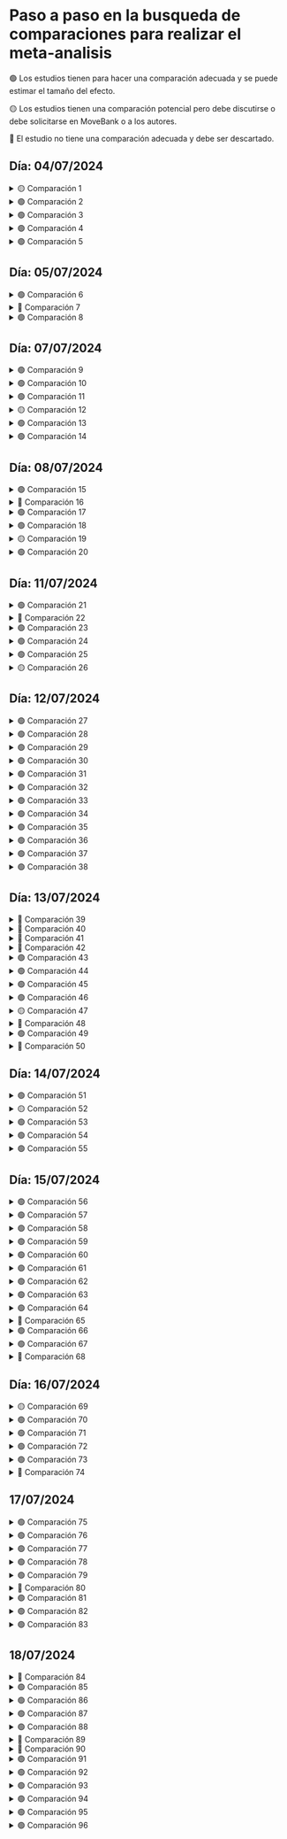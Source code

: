 # Paso a paso en la busqueda de comparaciones para realizar el meta-analisis

🟢 Los estudios tienen para hacer una comparación adecuada y se puede estimar el tamaño del efecto.

🟡 Los estudios tienen una comparación potencial pero debe discutirse o debe solicitarse en MoveBank o a los autores.

🔴 El estudio no tiene una comparación adecuada y debe ser descartado.


## Día: 04/07/2024

<details>
<summary> 🟡 Comparación 1</summary>

| ID | Especie       | País         | Uso del suelo  |
|----|---------------|--------------|----------------|
| 2  | Vulpes vulpes | Israel       | Agricultura    |

#### Estudio Comparativo

**Movebank**

- **Estado:** Requested
- **Enlace:** [Movebank - requested](https://www.movebank.org/cms/panel_embedded_movebank_webapp?gwt_fragment=page=studies,path=study2529414572)

</details>

<details>
<summary> 🟢 Comparación 2</summary>

| ID | Especie       | País         | Uso del suelo  |
|----|---------------|--------------|----------------|
| 6  | Sus scrofa    | Alemania     | Agricultura    |

#### Estudio Comparativo

**Movebank**

- **Estado:** Downloaded
- **Enlace:** [Movebank - downloaded](https://www.movebank.org/cms/webapp?gwt_fragment=page=studies,path=study1286005281)

</details>

<details>
<summary> 🟢 Comparación 3</summary>

| ID | Especie         | País  | Uso del suelo  |
|----|-----------------|-------|----------------|
| 7  | Lynx canadensis | USA   | Agricultura    |

#### Estudio Comparativo

**Literatura**

| ID  | Especie         | País    | Uso del suelo |
|-----|-----------------|---------|---------------|
| 7b  | Lynx canadensis | Canadá  | Natural       |

**Comentarios:** Comparable, both fall in the boreal forests but also include some parts of temperate forests.

- **Enlace:** [BioOne](https://www.sci-hub.wf/10.1644/06-MAMM-A-181R.1)

</details>

<details>
<summary> 🟢 Comparación 4</summary>

| ID | Especie                | País  | Uso del suelo |
|----|------------------------|-------|---------------|
| 8  | Odocoileus virginianus | USA   | Agricultura   |
| 8  | Odocoileus virginianus | USA   | Natural       |

#### Estudio Comparativo

**Comparación dentro del estudio**

</details>

<details>
<summary> 🟢 Comparación 5</summary>

| ID | Especie                | País      | Uso del suelo |
|----|------------------------|-----------|---------------|
| 9  | Phascolarctos cinereus | Australia | Agricultura   |

#### Estudio Comparativo

**Literatura**

| ID  | Especie                | País      | Uso del suelo |
|-----|------------------------|-----------|---------------|
| 9b  | Phascolarctos cinereus | Australia | Natural       |

**Comentarios:** Check smoothing. 9c is another option, close in distance but in an island.

- **Enlace:** [Australian Zoologist](https://www.researchgate.net/publication/259497342_Home_ranges_and_mortality_of_a_roadside_Koala_Phascolarctos_cinereus_population_at_Bonville_New_South_Wales)

</details>

## Día: 05/07/2024

<details>
<summary> 🟢 Comparación 6</summary>

| ID | Especie                | País  | Uso del suelo |
|----|------------------------|-------|---------------|
| 10  | Eulemur collaris | Madagascar  | Agricultura   |
| 10  | Eulemur collaris | Madagascar  | Natural       |

**Comparación dentro del estudio**

</details>

<details>
<summary> 🔴 Comparación 7</summary>

| ID | Especie                | País  | Uso del suelo |
|----|------------------------|-------|---------------|
| 11  | Erinaceus europaeus | Denmark  | Agricultura   |


### <span style="color:darkred">FAILED</span> 
### 11 b tiene MCP100%, dificil encontrar E. europaeus en ambiente natural, ver si se compara con MCP 100% en agricultura. 

 **Enlace:** [Mammalia](https://pascal-francis.inist.fr/vibad/index.php?action=getRecordDetail&idt=8024834)
 
</details>

<details>
<summary> 🟢 Comparación 8</summary>

| ID | Especie                | País  | Uso del suelo |
|----|------------------------|-------|---------------|
| 12  | Leopardus guigna | Chile  | Agricultura / low-density  |

**Literatura**

| ID  | Especie                | País      | Uso del suelo |
|-----|------------------------|-----------|---------------|
| 12  | Leopardus guigna | Chile  | Natural  |

**Comentarios:** _Excluding animals that do not reach the asymptom. Days estimated from the average of duration of battery life. No differences amogn seasons_

- **Enlace:** [PhD Thesis - University of Durham](https://www2.unil.ch/biomapper/Download/Freer-PhD-2004.pdf)


</details>

## Día: 07/07/2024

<details>
<summary> 🟢 Comparación 9</summary>

| ID | Especie                | País  | Uso del suelo |
|----|------------------------|-------|---------------|
| 13  | Sylvilagus floridanus | Italy  | Agricultura |

**Literatura**

| ID  | Especie                | País      | Uso del suelo |
|-----|------------------------|-----------|---------------|
| 13b  | Sylvilagus floridanus  | USA      | Natural  |

**Comentarios:** _Only '24 %' were agricultural, in the disturbed study all area was covered by agriculture. Breeding season was 1 feb - 30 sept (spr-sum), non breeding season 1 oct - 31 jan (aut-win). Po Plain in Italy is likely more intensely cultivated compared to the Black Prairie in Mississippi, which still retains significant portions of natural prairie and forest cover. This difference can provide a meaningful comparison of how varying intensities of agricultural practices affect the home ranges of cottontail rabbits_

- **Enlace:** [The Journal of Wildlife Management](https://www.sci-hub.wf/10.2307/3803049)
  
</details>

<details>
<summary> 🟢 Comparación 10</summary>

| ID | Especie                | País  | Uso del suelo |
|----|------------------------|-------|---------------|
| 13  | Lepus europaeus | Italy  | Agricultura |

**Literatura**

| ID  | Especie                | País      | Uso del suelo |
|-----|------------------------|-----------|---------------|
| 13c  | Lepus europaeus  | Netherlands     | Natural  |

**Comentarios:** _Have to decide… differences in ecorregion might be affecting home ranges of hares, The comparison is 13c because study 13 include home ranges of both cottontail rabbits and hares._

- **Enlace:** [Acta Theriologica](https://www.sci-hub.wf/10.1007/bf03192435)

</details>

<details>
<summary> 🟢 Comparación 11</summary>

| ID | Especie                | País  | Uso del suelo |
|----|------------------------|-------|---------------|
| 13.5  | Lepus europaeus | Hungary  | Agricultura |

**Literatura**

| ID  | Especie                | País      | Uso del suelo |
|-----|------------------------|-----------|---------------|
| 13.5b | Lepus europaeus  | Netherlands     | Natural  |

**Comentarios:** _Obtained for Kunst et al. (2001). It is the closer and similar study, both analyse 2 breeding seasons._

- **Enlace:** [Acta Theriologica](https://www.sci-hub.wf/10.1007/bf03192435)


</details>

<details>
<summary> 🟡 Comparación 12</summary>

| ID | Especie                | País  | Uso del suelo |
|----|------------------------|-------|---------------|
| 15  | Cuniculus paca| Bolivia  | Agricultura |

**Literatura**

| ID  | Especie                | País      | Uso del suelo |
|-----|------------------------|-----------|---------------|
| 15b | Cuniculus paca | Belize     | Natural  |

**Comentarios:** _Check type of natural place, both jungle with parts of grassland. In Gutierrez et al. (2016) the study area included agricultural areas but only the '4%' of the total area, and pacas didn't use them._

- **Enlace:** [Journal of Mammalogy](https://www.sci-hub.wf/10.1093/jmammal/gyw179)

</details>

<details>
<summary> 🟢 Comparación 13</summary>

| ID | Especie                | País  | Uso del suelo |
|----|------------------------|-------|---------------|
| 16 | Glaucomys sabrinus| USA  | Forestry |

**Literatura**

| ID  | Especie                | País      | Uso del suelo |
|-----|------------------------|-----------|---------------|
| 16.5b | Glaucomys sabrinus| | USA   | Natural  |

**Comentarios:** _ Estudio '13' y '14' tienen la misma contraparte natural, en el '13' el manejo forestal es más intentso pero no ocurren tan cerca, en el estudio '14' comparan bosques sin manejo hace 400 años vs bosque con manejo activo hace 40 años_

- **Enlace:** [The Journal of Wildlife Management](https://www.sci-hub.wf/10.2307/3802512)

</details>

<details>
<summary> 🟢 Comparación 14</summary>

| ID | Especie                | País  | Uso del suelo |
|----|------------------------|-------|---------------|
| 16.5 | Glaucomys sabrinus| USA  | Forestry |

**Literatura**

| ID  | Especie                | País      | Uso del suelo |
|-----|------------------------|-----------|---------------|
| 16.5b | Glaucomys sabrinus| | USA   | Natural  |

**Comentarios:** _ Estudio '13' y '14' tienen la misma contraparte natural, en el '13' el manejo forestal es más intentso pero no ocurren tan cerca, en el estudio '14' comparan bosques sin manejo hace 400 años vs bosque con manejo activo hace 40 años_

- **Enlace:** [The Journal of Wildlife Management](https://www.sci-hub.wf/10.2307/3802512)

</details>

## Día: 08/07/2024

<details>
<summary> 🟢 Comparación 15</summary>

| ID | Especie                | País  | Uso del suelo |
|----|------------------------|-------|---------------|
| 19 |Ursus americanus       | USA  | agricultura |

**Literatura**

| ID  | Especie                | País      | Uso del suelo |
|-----|------------------------|-----------|---------------|
| 19b | Ursus americanus       | USA       | Natural       |

**Comentarios:** _ The counterpart uses the MCP, so we extract that matric_

- **Enlace:** [International Association for Bear Research and Management](https://www.sci-hub.wf/10.2307/3872720)


</details>

<details>
<summary> 🔴 Comparación 16</summary>

| ID | Especie                | País  | Uso del suelo |
|----|------------------------|-------|---------------|
| 21 |Procyon lotor     | USA  | agricultura |

#### not comparison but see Estudio 17


</details>

<details>
<summary> 🟢 Comparación 17</summary>

| ID | Especie                | País  | Uso del suelo |
|----|------------------------|-------|---------------|
| 21.5 |Procyon lotor         | USA   | agricultura |

**Literatura**

| ID | Especie                | País  | Uso del suelo |
|----|------------------------|-------|---------------|
| 21.5b |Procyon lotor         | USA   | natural |


- **Enlace:** [PhD Thesis - The Pennsylvania State University](http://www.carnivoreconservation.org/files/thesis/compton_2007_phd.pdf)


</details>

<details>
<summary> 🟢 Comparación 18</summary>

| ID | Especie                | País  | Uso del suelo |
|----|------------------------|-------|---------------|
| 22 |Chlorocebus djamdjamensis  | Ethiopia | agricultura |
| 22 |Chlorocebus djamdjamensis    | Ethiopia   | natural |


**Comentarios:** _Dentro del mismo estudio_

</details>

<details>
<summary> 🟡 Comparación 19</summary>

| ID | Especie                | País  | Uso del suelo |
|----|------------------------|-------|---------------|
| 24 |Canis latrans | USA| agricultura |

**Literatura**

| ID | Especie                | País  | Uso del suelo |
|----|------------------------|-------|---------------|
| 24.5b |Canis latrans         | USA| narural |


**Comentarios:** _Using the supporting data we recalculate the home ranges of the packs that had less than '5%' of agriculture within their HR, nor other type of antropogenic land use. Check smoothing parameter comparison_

- **Enlace:** [PlosOne](https://journals.plos.org/plosone/article?id=10.1371/journal.pone.0203703#:~:text=Coyote%20use%20of%20prey%20was,of%20rabbits%20(Sylvilagus%20spp.))


</details>

<details>
<summary> 🟢 Comparación 20</summary>

| ID | Especie                | País  | Uso del suelo |
|----|------------------------|-------|---------------|
| 24.5 |Canis latrans | USA| agricultura |

**Literatura**

| ID | Especie                | País  | Uso del suelo |
|----|------------------------|-------|---------------|
| 24.5b |Canis latrans         | USA| natural |


**Comentarios:** _Using the supporting data we recalculate the home ranges of the packs that had less than '5%' of agriculture within their HR, nor other type of antropogenic land use_

- **Enlace:** [PlosOne](https://journals.plos.org/plosone/article?id=10.1371/journal.pone.0203703#:~:text=Coyote%20use%20of%20prey%20was,of%20rabbits%20(Sylvilagus%20spp.))

</details>

## Día: 11/07/2024

<details>
<summary> 🟢 Comparación 21</summary>

| ID | Especie                | País  | Uso del suelo |
|----|------------------------|-------|---------------|
| 25 |Cervus canadensis | USA| agricultura |

**Literatura**

| ID | Especie                | País  | Uso del suelo |
|----|------------------------|-------|---------------|
| 25b |Cervus canadensis       | USA| natural |


**Comentarios:** _As Barker et al. highlight that wolves are very scare in their area here I selected elks home ranges before wolves colonization_

- **Enlace:** [Book: Terrestrial Ecology ](https://www.sci-hub.wf/10.1016/S1936-7961(08)00218-2)

  
</details>

<details>
<summary> 🔴 Comparación 22</summary>

| ID | Especie                | País  | Uso del suelo |
|----|------------------------|-------|---------------|
| 25 |Aplodontia rufa | USA| forestry |

**NO HAY CONTRAPARTE**

</details>

<details>
<summary> 🟢 Comparación 23</summary>

| ID | Especie                | País  | Uso del suelo |
|----|------------------------|-------|---------------|
| 29 |Odocoileus virginianus | USA| agricultura |

**Literatura**

| ID | Especie                | País  | Uso del suelo |
|----|------------------------|-------|---------------|
| 29b |Odocoileus virginianus       | USA| natural |


**Comentarios:** _no comments_

- **Enlace:** [Mammal Study](https://www.sci-hub.wf/10.3106/ms2017-0085)

</details>

<details>
<summary> 🟢 Comparación 24</summary>

| ID | Especie                | País  | Uso del suelo |
|----|------------------------|-------|---------------|
| 33 |Oryzomys palustris      | USA   | agricultura   |

**Literatura**

| ID | Especie                | País  | Uso del suelo |
|----|------------------------|-------|---------------|
| 33b |Oryzomys palustris     | USA   | natural       |


**Comentarios:** _Difference on the method of collection (Radio tracking vs Direct Observation), but not problematic_

- **Enlace:** [Mastozoología neotropical](http://www.scielo.org.ar/scielo.php?script=sci_arttext&pid=S0327-93832009000100008)


</details>

<details>
<summary> 🟢 Comparación 25</summary>

| ID | Especie                | País  | Uso del suelo |
|----|------------------------|-------|---------------|
| 34 |Trichosurus vulpecula     | Australia  | agricultura   |

**Literatura**

| ID | Especie                | País  | Uso del suelo |
|----|------------------------|-------|---------------|
| 34b |Trichosurus vulpecula   | New Zeland   | natural       |


**Comentarios:** _The authors conduct an experiment (poisson), we used the control group. In 'natural' the sexes are combiened but the authors did not found differences_

- **Enlace:** [Wildlife Research](https://www.sci-hub.wf/10.1071/WR09161)

</details>

<details>
<summary> 🟡 Comparación 26</summary>

| ID | Especie                | País  | Uso del suelo |
|----|------------------------|-------|---------------|
| 35 |  Cercartetus nanus     | Australia  | forestry  |

**Literatura**

| ID | Especie                | País  | Uso del suelo |
|----|------------------------|-------|---------------|
| 35b |Cercartetus nanus     | Australia   | natural       |


**Comentarios:** _The full-text was requested to the authors through ResearchGate and by email. If the authors do not answer we can use study 35, before vs after logging_

- **Enlace:** [Australian Mammalogy](https://www.researchgate.net/publication/369628233_Habitat_use_by_the_eastern_pygmy-possum_in_a_coastal_woodland-heathland_mosaic)

</details>

## Día: 12/07/2024

<details>
<summary> 🟢 Comparación 27</summary>

| ID | Especie                | País  | Uso del suelo |
|----|------------------------|-------|---------------|
| 37 | Ursus americanus       | USA| agricultura |
| 37 | Ursus americanus       | USA| natural |


**Comentarios:** _Bears in agriculture have less of the half of their home range with natural forest_

</details>

<details>
<summary> 🟢 Comparación 28</summary>

| ID | Especie                | País  | Uso del suelo |
|----|------------------------|-------|---------------|
| 39 | Odocoileus virginianus      | USA| agricultura |

**Literatura**

| ID | Especie                | País  | Uso del suelo |
|----|------------------------|-------|---------------|
| 8 | Odocoileus virginianus      | USA| natural |


**Comentarios:** _Comparison between the study of Grovenburg et al. (2009) and Koen et al. (2017), only carbondale population_

</details>

<details>
<summary> 🟢 Comparación 29</summary>

| ID | Especie                | País  | Uso del suelo |
|----|------------------------|-------|---------------|
| 39.5 | Odocoileus virginianus      | USA| agricultura |
| 39.5 | Odocoileus virginianus       | USA| natural |

**Comentarios:** _Inside the same study, comparison will be made between the more contrasting populations: Gettsyburg-Newark Lowland and Deep Valleys of Pensilvania_

</details>

<details>
<summary> 🟢 Comparación 30</summary>

| ID | Especie                | País  | Uso del suelo |
|----|------------------------|-------|---------------|
| 44 | Lynx rufus      | USA| agricultura |

**Literatura**

| ID | Especie                | País  | Uso del suelo |
|----|------------------------|-------|---------------|
| 44b | Lynx rufus            | USA   | natural |

**Comentarios:** _all hr were recalcuated to have annual home ranges_
- **Enlace:** [ANIMAL BEHAVIOUR](https://www.sci-hub.wf/10.1016/j.anbehav.2005.08.005)

</details>

<details>
<summary> 🟢 Comparación 31</summary>

| ID | Especie                | País  | Uso del suelo |
|----|------------------------|-------|---------------|
| 46 | Sylvilagus floridanus      | USA| agricultura |
| 46 | Sylvilagus floridanus     | USA| natural |

**Comentarios:** _In does not mention that cottontails consume crops, but it is likely that they do. In other studies cottontails are mention to consume crops in agricultural landscapes (see study 13).The Groton site (Bluff Point coastal Reserve) was a 7-ha patch within a 326-ha state-owned peninsula that consisted of mature upland hardwood forest dominating the central and northern portions of the reserve with coastal shrub_

</details>

<details>
<summary> 🟢 Comparación 32</summary>

| ID | Especie                | País  | Uso del suelo |
|----|------------------------|-------|---------------|
| 46 | Sylvilagus transitionalis     | USA| agricultura |
| 46 | Sylvilagus transitionalis     | USA| natural |

**Comentarios:** _In does not mention that cottontails consume crops, but it is likely that they do. In other studies cottontails are mention to consume crops in agricultural landscapes (see study 13).The Groton site (Bluff Point coastal Reserve) was a 7-ha patch within a 326-ha state-owned peninsula that consisted of mature upland hardwood forest dominating the central and northern portions of the reserve with coastal shrub_


</details>

<details>
<summary> 🟢 Comparación 33</summary>

| ID | Especie                | País  | Uso del suelo |
|----|------------------------|-------|---------------|
| 48 | Glaucomys volans     | Canada | forestry |
| 48 | Glaucomys volans    | Canada | natural |

</details>

<details>
<summary> 🟢 Comparación 34</summary>

| ID | Especie                | País  | Uso del suelo |
|----|------------------------|-------|---------------|
| 49 | Hystrix cristata     | Italy | agriculture |
| 49 | Hystrix cristata    | Italy | natural |

**Comentarios:** _mainly an evergreen Mediterranean “macchia” woodland  (i.e. a scrub type), in a protected area (Maremma Regional Park)_

</details>

<details>
<summary> 🟢 Comparación 35</summary>

| ID | Especie                | País  | Uso del suelo |
|----|------------------------|-------|---------------|
| 50 | Meles meles            | Italy | agricultura |

**Literatura**

| ID | Especie                | País  | Uso del suelo |
|----|------------------------|-------|---------------|
| 50b | Meles meles            | Spain   | natural |

**Comentarios:** _I use home ranges of animal (no differences between sexes) that live in the core area of the Doñana National Park_
- **Enlace:** [Journal Of Animal Ecology]((https://www.sci-hub.wf/10.1046/j.1365-2656.2002.00617.x)


</details>

<details>
<summary> 🟢 Comparación 36</summary>

| ID | Especie                | País  | Uso del suelo |
|----|------------------------|-------|---------------|
| 51 | Vulpes vulpes            | Italy | agricultura |

**Literatura**

| ID | Especie                | País  | Uso del suelo |
|----|------------------------|-------|---------------|
| 51b | Vulpes vulpes           | Italy   | natural |

**Comentarios:** _Natural study was conducted in Maremma Natural Park, the home ranges were more extensive in time that for agriculture, see that_
- **Enlace:** [Acta Theriologica](https://rcin.org.pl/Content/12292/PDF/BI002_2613_Cz-40-2_Acta-T39-nr30-279-287_o.pdf)

  </details>

<details>
<summary> 🟢 Comparación 37</summary>

| ID | Especie                | País  | Uso del suelo |
|----|------------------------|-------|---------------|
| 52 | Odocoileus virginianus            | USA | agricultura |

**Literatura**

| ID | Especie                | País  | Uso del suelo |
|----|------------------------|-------|---------------|
| 8 | Odocoileus virginianus      | USA| natural |


**Comentarios:** _Comparison between the study of Walter et al. (2009), only the Nebraska population (highest agricultural cover) and Koen et al. (2017), only carbondale population (highest natural forest cover)_


  </details>

<details>
<summary> 🟢 Comparación 38</summary>

| ID | Especie                | País  | Uso del suelo |
|----|------------------------|-------|---------------|
| 53b | Sylvilagus aquaticus    | USA | forestry |

**Literatura**

| ID | Especie                | País  | Uso del suelo |
|----|------------------------|-------|---------------|
| 53b | Sylvilagus aquaticus       | USA| natural |


**Comentarios:** _Check h smoothing. the authors test for differences between sexes but they did find statistical differences P ≥ 0.436. We included both_
- **Enlace:** [Canadian Journal of Zoology](https://www.sci-hub.wf/10.1139/cjz-2017-0066)


</details>

## Día: 13/07/2024

<details>
<summary> 🔴 Comparación 39</summary>

| ID | Especie                | País  | Uso del suelo |
|----|------------------------|-------|---------------|
| 56 | Vulpes vulpes      | Germany | agricultura |


**Comentarios:** _There are studies of vulpes vulpes, but climatic differneces are to high_


</details>

<details>
<summary> 🔴 Comparación 40</summary>

| ID | Especie                | País  | Uso del suelo |
|----|------------------------|-------|---------------|
| 56.5 | Vulpes vulpes      | Germany | agricultura |


**Comentarios:** _There are studies of vulpes vulpes, but climatic differneces are to high_


</details>

<details>
<summary> 🔴 Comparación 41</summary>

| ID | Especie                | País  | Uso del suelo |
|----|------------------------|-------|---------------|
| 57 | Lepus europaeus      | Austria | agricultura |


**Comentarios:** _Could be comparable to Germany study of complex landscpaes, but the ad hoc h method include to much noise_

</details>

<details>
<summary> 🔴 Comparación 42</summary>

| ID | Especie                | País  | Uso del suelo |
|----|------------------------|-------|---------------|
| 59 | Mustela putorius     | Luxemburgo | agricultura |


**Comentarios:** _Couldn't find any studies on natural areas for this species, for no method of home range estimation_

</details>

<details>
<summary> 🟢 Comparación 43 </summary>

| ID | Especie                | País  | Uso del suelo |
|----|------------------------|-------|---------------|
| 61 | Glaucomys volans       | USA | forestry |
| 61 | Glaucomys volans       | Italy | forestry |

**Comentarios:** _na_

</details>

<details>
<summary> 🟢 Comparación 44 </summary>

| ID | Especie                | País  | Uso del suelo |
|----|------------------------|-------|---------------|
| 64 | Lepus europaeus        | France   | agriculture |


**Literatura**

| ID  | Especie                | País      | Uso del suelo |
|-----|------------------------|-----------|---------------|
| 13.5b | Lepus europaeus  | Netherlands     | Natural  |

**Comentarios:** _Check seasons_

- **Enlace:** [Acta Theriologica](https://www.sci-hub.wf/10.1007/bf03192435)


</details>

<details>
<summary> 🟢 Comparación 45 </summary>

| ID | Especie                | País  | Uso del suelo |
|----|------------------------|-------|---------------|
| 66 | Ursus americanus      | USA   | agriculture |


**Literatura**

| ID  | Especie                | País      | Uso del suelo |
|-----|------------------------|-----------|---------------|
| 66b | Ursus americanus        | USA     | Natural  |

**Comentarios:** _h smoothing differs, check relevance_

- **Enlace:** [Western North American Naturalist](https://www.sci-hub.wf/10.3398/064.074.0308)

  
</details>

<details>
<summary> 🟢 Comparación 46 </summary>

| ID | Especie                | País  | Uso del suelo |
|----|------------------------|-------|---------------|
| 67 | Propithecus diadema       | Madagascar | forestry |
| 67 | Propithecus diadema       | Madagascar | natural |

**Comentarios:** _na_

</details>

<details>
<summary> 🟡 Comparación 47 </summary>

| ID | Especie                | País  | Uso del suelo |
|----|------------------------|-------|---------------|
| 68 | Alouatta palliata     | Mexico   | agriculture |


**MoveBank**

| ID  | Especie                | País      | Uso del suelo |
|-----|------------------------|-----------|---------------|
| 68b | Alouatta palliata   | Panama    | Natural  |

**Comentarios:** _REquested to the owners through Movebank_

- **Enlace:** [MoveBank: 	2245151440](https://www.movebank.org/cms/webapp?gwt_fragment=page=studies,path=study2245151440)

</details>

<details>
<summary> 🔴 Comparación 48 </summary>

| ID | Especie                | País  | Uso del suelo |
|----|------------------------|-------|---------------|
| 69 | Cervus nippon     | USA   | agriculture |

**Comentarios:** _Few studies of sika deer in USA, there are more in their native distribution range, in Asia_

</details>

<details>
<summary> 🟢 Comparación 49 </summary>

| ID | Especie                | País  | Uso del suelo |
|----|------------------------|-------|---------------|
| 72 | Vulpes vulpes    | Australia   | agriculture |


**MoveBank**

| ID  | Especie                | País      | Uso del suelo |
|-----|------------------------|-----------|---------------|
| 72b | Vulpes vulpes   | Australia    | Natural  |

**Comentarios:** _Downloaded from MoveBank_

- **Enlace:** [MoveBank: 	444539014](https://www.movebank.org/cms/webapp?gwt_fragment=page=studies,path=study444539014)

</details>

<details>
<summary> 🔴 Comparación 50 </summary>

| ID | Especie                | País  | Uso del suelo |
|----|------------------------|-------|---------------|
| 75 | Macropus robustus      | Australia   |   agriculture |

**Comentarios:** _There are few studies for this Macropus species_

</details>

## Día: 14/07/2024

<details>
<summary> 🟢 Comparación 51 </summary>

| ID | Especie                | País  | Uso del suelo |
|----|------------------------|-------|---------------|
| 76 | Canis mesomelas    | South Africa   | agriculture |


**MoveBank**

| ID  | Especie                | País      | Uso del suelo |
|-----|------------------------|-----------|---------------|
| 76b | Canis mesomelas   | Namibia    | Natural  |

**Comentarios:** _Black-backed jackal (canis mesomelas) and carcass location data were collected in Etosha National Park (ENP), Namibia. As scavengers, ENP jackals benefit from supplemental food (i.e. carcass) availability during seasonal anthrax outbreaks in the study area. BE CAREFUL WITH FOOD SUPLEMENTATION PERIODS_

- **Enlace:** [MoveBank: 	304875150](https://www.movebank.org/cms/webapp?gwt_fragment=page=studies,path=study304875150)

</details>

<details>
<summary> 🟡 Comparación 52 </summary>

| ID | Especie                | País  | Uso del suelo |
|----|------------------------|-------|---------------|
| 78 | Leopardus guttulus   | Brazil   | agriculture |

**Comentarios:** _PREGUNTAR TIRIIIIII_


</details>

<details>
<summary> 🟢 Comparación 53 </summary>

| ID | Especie                | País  | Uso del suelo |
|----|------------------------|-------|---------------|
| 78 | Puma yagouaroundi    | Brazil   | agriculture |


**Literature**

| ID  | Especie                | País      | Uso del suelo |
|-----|------------------------|-----------|---------------|
| 78c | Puma yagouaroundi    | Mexico    | Natural  |

**Comentarios:** _See comparability. Both were conducted in subtropical areas with marked seasons and naturally deciduous forests. Caso (2013) includes some Guinea grass for cattle, but it is conserved (high portion of natural areas) in comparison to Kasper et al._

- **Enlace:** [PhD Thesis](http://predcons.org/pdf/publicaciones/002Predcons.pdf)

</details>

<details>
<summary> 🟢 Comparación 54 </summary>

| ID | Especie                | País  | Uso del suelo |
|----|------------------------|-------|---------------|
| 79 | Petauroides volans   | Australia   | forestry |


**Literature**

| ID  | Especie                | País      | Uso del suelo |
|-----|------------------------|-----------|---------------|
| 79b | Petauroides volans   | Australia   | natural  |

**Comentarios:** _In both studies, individuals with less that 30 locs were excluded and home ranges recalculated, see details of the Hooges estimations on study 79._

- **Enlace:** [Wildlife Research](https://www.sci-hub.wf/10.1071/wr9960401)

</details>

<details>
<summary> 🟢 Comparación 55 </summary>

| ID | Especie                | País  | Uso del suelo |
|----|------------------------|-------|---------------|
| 81 | Chaetomys subspinosus   | Brazil   | agroforestry |


**Literature**

| ID  | Especie                | País      | Uso del suelo |
|-----|------------------------|-----------|---------------|
| 81b | Chaetomys subspinosus   | Brazil   | natural  |

**Comentarios:** _Only use females, check the smoothing if it causes differences. Agroforestry correspond to a cacao shaded plantation_

- **Enlace:** [Mammalian Biology](https://www.sci-hub.wf/10.1016/j.mambio.2011.09.005)

</details>

## Día: 15/07/2024

<details>
<summary> 🟢 Comparación 56 </summary>

| ID | Especie                | País  | Uso del suelo |
|----|------------------------|-------|---------------|
| 82 | Glaucomys volans     | USA | agricultura |

**Literature**

| ID  | Especie                | País      | Uso del suelo |
|-----|------------------------|-----------|---------------|
| 68 | Glaucomys volans  | USA   | natural  |

**Comentarios:** _Natural home ranges extracted from a study that includes a forestry vs natural old forest_

</details>

<details>
<summary> 🟢 Comparación 57 </summary>

| ID | Especie                | País  | Uso del suelo |
|----|------------------------|-------|---------------|
| 83 | Nyctereutes procyonoides     | Germany | agricultura |

**Literature**

| ID  | Especie                | País      | Uso del suelo |
|-----|------------------------|-----------|---------------|
| 84 | Nyctereutes procyonoides | Estonia  | natural  |

**Comentarios:** _The authors divide the periods according to the biology of Raccon Dogs. Autumn will correspond to fat storage stage, and summer to pup rearing. Also, in study 83 the authors present a complete table with potential comparisons, Jedrzejewska y Jedrzejewski (1998) was a good option, using MCP of both studies. However the study of Slud et al. (2017) in Estonia - Soomaa National Park was conducted in a more similar ecoregion, and with KDE_

</details>

<details>
<summary> 🟢 Comparación 58 </summary>

| ID | Especie                | País  | Uso del suelo |
|----|------------------------|-------|---------------|
| 84 | Nyctereutes procyonoides     | Estonia | agricultura |
| 84 | Nyctereutes procyonoides | Estonia  | natural  |

**Comentarios:** _Comparison made in the study_

</details>

<details>
<summary> 🟢 Comparación 59 </summary>

| ID | Especie                | País  | Uso del suelo |
|----|------------------------|-------|---------------|
| 85 | Didelphis virginiana     | USA | agricultura - urban |

**Literature**

| ID  | Especie                | País      | Uso del suelo |
|-----|------------------------|-----------|---------------|
| 85b | Didelphis virginiana | USA  | natural  |

**Comentarios:** _For lack of comparison I used the MCP 100%. The 85b was conducted in Fort Riley Military Reservation, which can be classified as a semi-natural area. It retains significant natural characteristics, particularly in its vegetative communities (tall and mixed grass prairies, woodlands), but it is also influenced by human activities associated with its use as a military installation._

- **Enlace:** [Southwestern Naturalist](https://www.sci-hub.wf/10.2307/3672526)


</details>

<details>
<summary> 🟢 Comparación 60 </summary>

| ID | Especie                | País  | Uso del suelo |
|----|------------------------|-------|---------------|
| 86 | Procyon lotor     | USA | agricultura |

**Literature**

| ID  | Especie                | País      | Uso del suelo |
|-----|------------------------|-----------|---------------|
| 21.5b | Procyon lotor  | USA  | natural  |

**Comentarios:** _Comparison with Compton thesis. The smoothing parameter is not the same but check the cell grid_

- **Enlace:** [PhD Thesis - The Pennsylvania State University](http://www.carnivoreconservation.org/files/thesis/compton_2007_phd.pdf)

</details>

<details>
<summary> 🟢 Comparación 61 </summary>

| ID | Especie                | País  | Uso del suelo |
|----|------------------------|-------|---------------|
| 87 | Phascolarctos cinereus    | Australia | forestry |

**Literature**

| ID  | Especie                | País      | Uso del suelo |
|-----|------------------------|-----------|---------------|
| 87b | Phascolarctos cinereus    | Australia | natural |

**Comentarios:** _No comments_

- **Enlace:** [Behavioral Ecology And Sociobiology](https://www.sci-hub.wf/10.1007/s00265-009-0761-2)

</details>

<details>
<summary> 🟢 Comparación 62 </summary>

| ID | Especie                | País  | Uso del suelo |
|----|------------------------|-------|---------------|
| 88.5 | Lynx rufus            | USA | agriculture |

- **Enlace:** [MoveBank, ID:475878514](https://www.movebank.org/cms/webapp?gwt_fragment=page=studies,path=study475878514)

**Both from movebank**

| ID  | Especie                | País      | Uso del suelo |
|-----|------------------------|-----------|---------------|
| 88.5b | Lynx rufus    | USA | natural |

**Comentarios:** _No comments_

- **Enlace:** [MoveBank, ID:1088836380](https://www.movebank.org/cms/webapp?gwt_fragment=page=studies,path=study1088836380)
  
</details>

<details>
<summary> 🟢 Comparación 63 </summary>

| ID | Especie                | País  | Uso del suelo |
|----|------------------------|-------|---------------|
| 89 | Odocoileus virginianus   | USA | agriculture |


**Literature**

| ID  | Especie                | País      | Uso del suelo |
|-----|------------------------|-----------|---------------|
| 8   | Odocoileus virginianus   | USA | natural |

**Comentarios:** _No comments_


</details>

<details>
<summary> 🟢 Comparación 64 </summary>

| ID | Especie                | País  | Uso del suelo |
|----|------------------------|-------|---------------|
| 90 | Odocoileus virginianus   | Germany | agriculture |
| 90  | Odocoileus virginianus   | Germany | Complex |

**Comentarios:** _Simple agriculture refers to agricultural landscapes that are homogeneous, meaning they lack structural diversity and typically have less vegetation cover. These landscapes usually consist of large, open areas with single crop types and few natural features like trees or hedges. In contrast, complex agriculture includes agricultural landscapes with greater structural diversity and spatial heterogeneity. These landscapes have more vegetation cover and feature a mix of different crop types (covering 50% of the area, vs the almost the total in simple ones), hedgerows, patches of forest, and other elements that increase habitat complexity. This diversity creates a more varied and resource-rich environment, somewhat similar to natural landscapes_

</details>

<details>
<summary> 🔴 Comparación 65 </summary>

| ID | Especie                | País  | Uso del suelo |
|----|------------------------|-------|---------------|
| 91 | Apodemus sylvaticus  | Portugal | agriculture |


</details>

<details>
<summary> 🟢 Comparación 66 </summary>

| ID | Especie                | País  | Uso del suelo |
|----|------------------------|-------|---------------|
| 92 | Lepus americanus | Canada | forestry |


**Literature**

| ID  | Especie                | País      | Uso del suelo |
|-----|------------------------|-----------|---------------|
| 92b | Lepus americanus | Canada | natural |

**Comentarios:** _Forestry study (92) differentiates two habitats within the productive landscape: blocks and strips. As we wanted to test the overall effect of forestry practices, we recalculated the weighted mean and dispersion, unifying both habitats._

- **Enlace:** [Journal of Mammalogy](https://drive.google.com/file/d/14yj2u9Pk34VwWUiAKaihP6Dx03skPszz/view)

</details>

<details>
<summary> 🟢 Comparación 67 </summary>

| ID | Especie                | País  | Uso del suelo |
|----|------------------------|-------|---------------|
| 93 | Lepus americanus | New Zeland | agriculture |


**Literature**

| ID  | Especie                | País      | Uso del suelo |
|-----|------------------------|-----------|---------------|
| 34b | Lepus americanus | New Zeland | natural |

**Comentarios:** _In natural area I used only the vaccinated populations (control)_


</details>

<details>
<summary> 🔴 Comparación 68 </summary>

| ID | Especie                | País  | Uso del suelo |
|----|------------------------|-------|---------------|
| 94 | Nycticebus javanicus | Indonesia | agriculture |


**Literature**

| ID  | Especie                | País      | Uso del suelo |
|-----|------------------------|-----------|---------------|
| 94b | Nycticebus javanicus  | Indonesia | natural |

**Comentarios:** _Anna Nekaris confirmed that there are no studies of Javan Lorises in natural areas. This one present huge home ranges because the lorises never settle (individuals were traslocated to the reserve)._

</details>

## Día: 16/07/2024

<details>
<summary> 🟡  Comparación 69 </summary>

| ID | Especie                | País  | Uso del suelo |
|----|------------------------|-------|---------------|
| 96 | Lepus europaeus | United kingdom | agriculture |


**Literature**

| ID  | Especie                | País      | Uso del suelo |
|-----|------------------------|-----------|---------------|
| 90 | Lepus europaeus  | Germany | complex |

**Comentarios:** _Discuss if complex agricultural landscape are contrast enough._



</details>

<details>
<summary> 🟢  Comparación 70 </summary>

| ID | Especie                | País  | Uso del suelo |
|----|------------------------|-------|---------------|
| 97 | Ursus americanus       | USA   | forestry |


**Literature**

| ID  | Especie                | País      | Uso del suelo |
|-----|------------------------|-----------|---------------|
| 97b |Ursus americanus | USA | natural |

**Comentarios:** _Only females_
https://www.sci-hub.wf/10.1016/j.anbehav.2006.11.017
- **Enlace:** [Animal Behaviour](https://www.sci-hub.wf/10.1016/j.anbehav.2006.11.017)


</details>

<details>
<summary> 🟢  Comparación 71 </summary>

| ID | Especie                | País  | Uso del suelo |
|----|------------------------|-------|---------------|
| 98 | Wallabia bicolor      | Australia   | forestry |
| 98 | Wallabia bicolor      | Australia   | natural |

**Comentarios:** _All locations, using control populations vs 'recent harvested' population_

</details>

<details>
<summary> 🟢  Comparación 72 </summary>

| ID | Especie                | País  | Uso del suelo |
|----|------------------------|-------|---------------|
| 99 | Canis lupus     | USA   | agriculture |

**Literature**

| ID  | Especie                | País      | Uso del suelo |
|-----|------------------------|-----------|---------------|
| 99b | Canis lupus   | USA | natural |

**Comentarios:** _Check the distances between study areas_
- **Enlace:** [Proceeding B](https://www.researchgate.net/publication/349769465_Evidence_of_economical_territory_selection_in_a_cooperative_carnivore]

 </details>

<details>
<summary> 🟢  Comparación 73 </summary>

| ID | Especie                | País  | Uso del suelo |
|----|------------------------|-------|---------------|
| 100 | Ursus arctos    | Canada   | forestry |

**Literature**

| ID  | Especie                | País      | Uso del suelo |
|-----|------------------------|-----------|---------------|
| 100b | Ursus arctos   | USA | natural |

**Comentarios:** __
- **Enlace:** [Ursus](https://www.sci-hub.wf/10.2192/1537-6176(2005)016[0181:hramof]2.0.co;2)

</details>

<details>
<summary> 🔴 Comparación 74 </summary>

| ID | Especie                | País  | Uso del suelo |
|----|------------------------|-------|---------------|
| 101 | Neovison vison   | USA   | agriculture |

**Comentarios:** _no comparisons, nor even with other estimation methods_

</details>

## 17/07/2024

<details>
<summary> 🟢 Comparación 75 </summary>

| ID | Especie                | País  | Uso del suelo |
|----|------------------------|-------|---------------|
| 102 | Trichosurus vulpecula   | New Zeland   | agriculture |

**Literature**

| ID  | Especie                | País      | Uso del suelo |
|-----|------------------------|-----------|---------------|
| 34b | Trichosurus vulpecula   | New Zeland  | natural |

**Comentarios:** _The authors conduct an experiment (poisson), we used the control group. In 'natural' the sexes are combiened but the authors did not found differences_

- **Enlace:** [Wildlife Research](https://www.sci-hub.wf/10.1071/WR09161)

</details>

<details>
<summary> 🟢 Comparación 76 </summary>

| ID | Especie                | País  | Uso del suelo |
|----|------------------------|-------|---------------|
| 102 | Trichosurus vulpecula   | New Zeland   | agriculture |

**Literature**

| ID  | Especie                | País      | Uso del suelo |
|-----|------------------------|-----------|---------------|
| 34b | Trichosurus vulpecula   | New Zeland  | natural |

**Comentarios:** _The authors conduct an experiment (poisson), we used the control group. In 'natural' the sexes are combiened but the authors did not found differences_

- **Enlace:** [Wildlife Research](https://www.sci-hub.wf/10.1071/WR09161)

</details>

<details>
<summary> 🟢 Comparación 77 </summary>

| ID | Especie                | País  | Uso del suelo |
|----|------------------------|-------|---------------|
| 105 | Sus scrofa   | USA  | agriculture |

**Literature**

| ID  | Especie                | País      | Uso del suelo |
|-----|------------------------|-----------|---------------|
| 105b | Sus scrofa   | USA  | natural |

**Comentarios:** _Congaree National Park, South Carolina. Authors did not detected differences amogn seasons nor sexes_

- **Enlace:** [Human-Wildlife Conflicts](https://digitalcommons.unl.edu/cgi/viewcontent.cgi?article=1028&context=hwi)


</details>

<details>
<summary> 🟢 Comparación 78 </summary>

| ID | Especie                | País  | Uso del suelo |
|----|------------------------|-------|---------------|
| 105 | Cervus canadensis   | USA  | agriculture |

**Literature**

| ID  | Especie                | País      | Uso del suelo |
|-----|------------------------|-----------|---------------|
| 106b | Cervus canadensis   | USA  | natural |

**Comentarios:** _Only the data from Great Divide District of the Chequamegon National Forest, Wisconsin_

- **Enlace:** [Landscape Ecology](https://sci-hub.wf/10.1007/s10980-005-0062-8)

</details>

<details>
<summary> 🟢 Comparación 79 </summary>

| ID | Especie                | País  | Uso del suelo |
|----|------------------------|-------|---------------|
| 107 | Vulpes velox  | USA  | agriculture |

**Literature**

| ID  | Especie                | País      | Uso del suelo |
|-----|------------------------|-----------|---------------|
| 107b | Vulpes velox   | USA  | natural |

**Comentarios:** _Nighttime locations. Both studies include adult, juvenile, both sexes and only nighttime locations_

- **Enlace:** [Canadian Journal of Zoology](https://sci-hub.wf/10.1139/Z02-009)

</details>

<details>
<summary> 🔴 Comparación 80 </summary>

| ID | Especie                | País  | Uso del suelo |
|----|------------------------|-------|---------------|
| 108 | Herpestes ichneumon  | South Africa  | agriculture |
| 108 | Ichneumia albicauda | South Africa  | agriculture |
| 108 | Atilax paludinosus  | South Africa  | agriculture |

**Comentarios:** _No studies in natural areas. However I wrote to the authors for guidence_

</details>

<details>
<summary> 🟢 Comparación 81 </summary>

| ID | Especie                | País  | Uso del suelo |
|----|------------------------|-------|---------------|
| 112 | Odocoileus virginianus| USA  | agriculture |

**Literature**

| ID  | Especie                | País      | Uso del suelo |
|-----|------------------------|-----------|---------------|
| 8  | Odocoileus virginianus | USA   | Natural       |

**Comentarios:** _All the same except that in 112 include some subadult females, however authors assume that there are all the same, they test difference between sexes but unifying ages_ 


</details>

<details>
<summary> 🟢 Comparación 82 </summary>

| ID | Especie                | País  | Uso del suelo |
|----|------------------------|-------|---------------|
| 114 | Nyctereutes procyonoides| Japan  | agriculture |

**Literature**

| ID  | Especie                | País      | Uso del suelo |
|-----|------------------------|-----------|---------------|
| 114b  | Nyctereutes procyonoides| Japan   | Natural       |

**Comentarios:** _All the same except that in 112 include some subadult females, however authors assume that there are all the same, they test difference between sexes but unifying ages_ 


- **Enlace:** [Acta Theriol](https://sci-hub.wf/10.1007/s13364-010-0020-y)


</details>

<details>
<summary> 🟢 Comparación 83 </summary>

| ID | Especie                | País  | Uso del suelo |
|----|------------------------|-------|---------------|
| 116 | Vulpes bengalensis    | India  | agriculture |

**Literature**

| ID  | Especie                | País      | Uso del suelo |
|-----|------------------------|-----------|---------------|
| 178  | Vulpes bengalensis   | India   | semi-natural     |

**Comentarios:** _There are two agricultural landscapes, but one is much degradadted, the study is on the 'disturbed data set' and contains other two predators'-

</details>

## 18/07/2024

<details>
<summary> 🔴 Comparación 84 </summary>

| ID | Especie                | País  | Uso del suelo |
|----|------------------------|-------|---------------|
| 119 | Elaphurus davidianus   | China  | agriculture |

**Comentarios:** _no comparisons, all studies are conducted in the same reserve. Extremly rare species, reintroduced and classify as 'extint in wildlife'.


</details>

<details>
<summary> 🟢 Comparación 85 </summary>

| ID | Especie                | País  | Uso del suelo |
|----|------------------------|-------|---------------|
| 120 | Martes martes    | Italy  | forestry |

**Literature**

| ID  | Especie                | País      | Uso del suelo |
|-----|------------------------|-----------|---------------|
| 120.5  |  Martes martes     | France   | natural     |

**Comentarios:** _Comparison in France, The study contains a comparison between agricultural and natural, here I only use natural_

- **Enlace:** [Journal of Mammalogy](https://www.sci-hub.wf/10.1644/09-MAMM-A-366.1)

</details>

<details>
<summary> 🟢 Comparación 86 </summary>

| ID | Especie                | País  | Uso del suelo |
|----|------------------------|-------|---------------|
| 120.5 | Martes martes    | France  | agriculture |

**Literature**

| ID  | Especie                | País      | Uso del suelo |
|-----|------------------------|-----------|---------------|
| 120.5  |  Martes martes     | France   | natural     |

**Comentarios:** _In the study by Mergey et al., it is mentioned that European pine martens (Martes martes) do make use of the agricultural fields in fragmented habitats. Although they prefer forest fragments and hedgerows within these landscapes, they utilize these areas for shelter and foraging, allowing them to navigate and survive in the agricultural matrix of cereal fields and pastures​_

- **Enlace:** [Journal of Mammalogy](https://www.sci-hub.wf/10.1644/09-MAMM-A-366.1)

</details>

<details>
<summary> 🟢 Comparación 87 </summary>

| ID | Especie                | País  | Uso del suelo |
|----|------------------------|-------|---------------|
| 121 | Lynx rufus            | USA | agriculture |

**From movebank**

| ID  | Especie                | País      | Uso del suelo |
|-----|------------------------|-----------|---------------|
| 88.5b | Lynx rufus    | USA | natural |

**Comentarios:** _No comments_

- **Enlace:** [MoveBank, ID:1088836380](https://www.movebank.org/cms/webapp?gwt_fragment=page=studies,path=study1088836380)

</details>

<details>
<summary> 🟢 Comparación 88 </summary>

| ID | Especie                | País  | Uso del suelo |
|----|------------------------|-------|---------------|
| 124 | Aplodontia rufa            | USA | forestry |
| 124 | Aplodontia rufa   | USA | natural |

**Comentarios:** _forestry home range Includes all periods and areas with forestry activities (preharvest, postharvest and herbicaides), and natural the control home ranges (no forestry practices)_



</details>

<details>
<summary> 🔴 Comparación 89 </summary>

| ID | Especie                | País  | Uso del suelo |
|----|------------------------|-------|---------------|
| 126 |Antechinus flavipes         | Australia | forestry |

**Comentarios:** _no comparisons_

</details>

<details>
<summary> 🔴 Comparación 90 </summary>

| ID | Especie                | País  | Uso del suelo |
|----|------------------------|-------|---------------|
| 126 |Mustela nivalis        | italy | agriculture |

**Comentarios:** _no comparisons_

</details>

<details>
<summary> 🟢 Comparación 91 </summary>

| ID | Especie                | País  | Uso del suelo |
|----|------------------------|-------|---------------|
| 128 | Capreolus capreolus           | Italy | agriculture |

**From movebank**

| ID  | Especie                | País      | Uso del suelo |
|-----|------------------------|-----------|---------------|
| 128b | Capreolus capreolus  | Italy | natural |

**Comentarios:** _No comments_

- **Enlace:** [MoveBank, ID:9480191](https://www.movebank.org/cms/webapp?gwt_fragment=page=studies,path=study9480191)

 
</details>

<details>
<summary> 🟢 Comparación 92 </summary>

| ID | Especie                | País  | Uso del suelo |
|----|------------------------|-------|---------------|
| 131 |Bradypus torquatus        | Brazil | agroforestry |

**literature**

| ID  | Especie                | País      | Uso del suelo |
|-----|------------------------|-----------|---------------|
| 131b | Bradypus torquatus    | Brazil | natural |

**Comentarios:** _MCP_

- **Enlace:** [Journal of Zoology](https://d1wqtxts1xzle7.cloudfront.net/53041741/Activity_Btorquatus_Chiarello_JZool_1998-libre.pdf?1494243515=&response-content-disposition=inline%3B+filename%3DActivity_budgets_and_ranging_patterns_of.pdf&Expires=1721318241&Signature=bNGYZKp-mVbTIAjBBHGluY6s9FzMSQtN9f5OVggB0KpxsI3qXHrWivPjrCyXMMr17T2KgaEgWWwQIgfpmUiSpdImbf0Q-P1q8THsSMINwk5nRfKBmIMOTGVNuGxG5V5ogq3M2AJ6wrHXZR1c~HyFMtyTTWgn-56rrtB1xwd7O67Gm0BSj7VrsEscWFpSslrAgFSKUiMyU3M2KBlnaZJx8yfIAOFWGH~M-vzy6iHlGogqI60ZPXonlCdD7WP2O~1DqxTH59R2SyRqqAiw2~iHMHxlM2gFeCJdFF0EAahxpHNH3ojbEUFs15bXpnuMMB4SJu8~-8WMub5kUfZj3A1G0g__&Key-Pair-Id=APKAJLOHF5GGSLRBV4ZA)



 
</details>

<details>
<summary> 🟢 Comparación 93 </summary>

| ID | Especie                | País  | Uso del suelo |
|----|------------------------|-------|---------------|
| 132 |Prionailurus bengalensis      | Malaysia | agroforestry |

**literature**

| ID  | Especie                | País      | Uso del suelo |
|-----|------------------------|-----------|---------------|
| 132b | Prionailurus bengalensis    | Thailand | natural |

**Comentarios:** _oil plantations vs native forest_

- **Enlace:** [Journal of Zoology](https://www.sci-hub.wf/10.1017/S095283690500659X)

</details>

<details>
<summary> 🟢 Comparación 94 </summary>

| ID | Especie                | País  | Uso del suelo |
|----|------------------------|-------|---------------|
| 132.5 |Prionailurus bengalensis      | Indonesia | agroforestry |

**literature**

| ID  | Especie                | País      | Uso del suelo |
|-----|------------------------|-----------|---------------|
| 132b | Prionailurus bengalensis    | Thailand | natural |

**Comentarios:** _oil plantations vs native forest_

- **Enlace:** [Frontiers in Environmental Science](https://www.researchgate.net/publication/350110824_Activity_and_Ranging_Behavior_of_Leopard_Cats_Prionailurus_bengalensis_in_an_Oil_Palm_Landscape)


</details>

<details>
<summary> 🟢 Comparación 95 </summary>

| ID | Especie                | País  | Uso del suelo |
|----|------------------------|-------|---------------|
| 133 |Canis latrans   | USA | agriculture |

**From movebank**

| ID  | Especie                | País      | Uso del suelo |
|-----|------------------------|-----------|---------------|
| 133b | Canis latrans    | USA | natural |

**Comentarios:** _Check type of vegetation of the natural area, and compare_

- **Enlace:** [MoveBank, id:193545363](https://www.movebank.org/cms/webapp?gwt_fragment=page=studies,path=study193545363)


</details>

<details>
<summary> 🟢 Comparación 96 </summary>

| ID | Especie                | País  | Uso del suelo |
|----|------------------------|-------|---------------|
| 134 | Martes martes    | Ireland  | forestry |

**Literature**

| ID  | Especie                | País      | Uso del suelo |
|-----|------------------------|-----------|---------------|
| 120.5  |  Martes martes     | France   | natural     |


- **Enlace:** [Journal of Mammalogy](https://www.sci-hub.wf/10.1644/09-MAMM-A-366.1)


